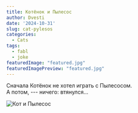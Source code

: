```yaml
---
title: Котёнок и Пылесос
author: Dvesti
date: '2024-10-31'
slug: cat-pylesos
categories:
  - Cats
tags:
  - fabl
  - joke
featuredImage: "featured.jpg"
featuredImagePreview: "featured.jpg" 
---
```


Сначала Котёнок не хотел играть с Пылесосом.  
А потом, --- ничего: втянулся...  

![Кот и Пылесос](https://yxab.ru/ru/2024/10/cat-pylesos/featured.jpg)  

